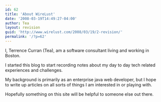 ```yaml
---
id: 62
title: 'About WireLust'
date: '2008-03-19T14:49:27-04:00'
author: Tea
layout: revision
guid: 'http://www.wirelust.com/2008/03/19/2-revision/'
permalink: '/?p=62'
---
```


I, Terrence Curran (Tea), am a software consultant living and working in Boston.

I started this blog to start recording notes about my day to day tech related experiences and challenges.

My background is primarily as an enterprise java web developer, but I hope to write up articles on all sorts of things I am interested in or playing with.

Hopefully something on this site will be helpful to someone else out there.